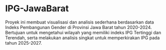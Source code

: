 # IPG-JawaBarat
Proyek ini membuat visualisasi dan analisis sederhana berdasarkan data Indeks Pembangunan Gender di Provinsi Jawa Barat tahun 2020-2024. Bertujuan untuk mengetahui wilayah yang memiliki indeks IPG Tertinggi dan Terendah, serta melakukan analisis singkat untuk memperkirakan IPG pada tahun 2025-2027.
